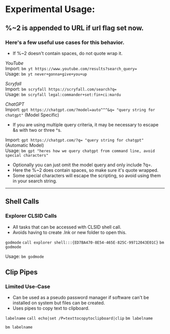 # Experimental Usage:

## %~2 is appended to URL if url flag set now.

### Here's a few useful use cases for this behavior.
* If %~2 doesn't contain spaces, do not quote wrap it.

*YouTube*  
Import: `bm yt https://www.youtube.com/results?search_query=`  
Usage: `bm yt never+gonna+give+you+up`  

*Scryfall*  
Import: `bm scryfall https://scryfall.com/search?q=`  
Usage: `bm scryfall legal:commander+set:fin+ci:mardu`
  
*ChatGPT*  
Import: `gpt https://chatgpt.com/?model=auto^^^&q= "query string for chatgpt"` (Model Specific)  
* If you are using multiple query criteria, it may be necessary to escape &s with two or three ^s.  
  
Import: `gpt https://chatgpt.com/?q= "query string for chatgpt"` (Automatic Model)  
Usage: `bm gpt "heres how we query chatgpt from command line, avoid special characters"`  

* Optionally you can just omit the model query and only include ?q=.  
* Here the %~2 does contain spaces, so make sure it's quote wrapped.  
* Some special characters will escape the scripting, so avoid using them in your search string.  
  
---
  
## Shell Calls  
  
### Explorer CLSID Calls  
* All tasks that can be accessed with CLSID shell call.  
* Avoids having to create .lnk or new folder to open this.  
  
`godmode` `call explorer shell:::{ED7BA470-8E54-465E-825C-99712043E01C}` `bm godmode`
  
Usage: ```bm godmode```  
  
## Clip Pipes  
  
### Limited Use-Case  
* Can be used as a pseudo password manager if software can't be installed on system but files can be created.  
* Uses pipes to copy text to clipboard.  

  
`labelname` `call echo|set /P=texttocopytoclipboard|clip` `bm labelname`
  
```bm labelname```  
  
